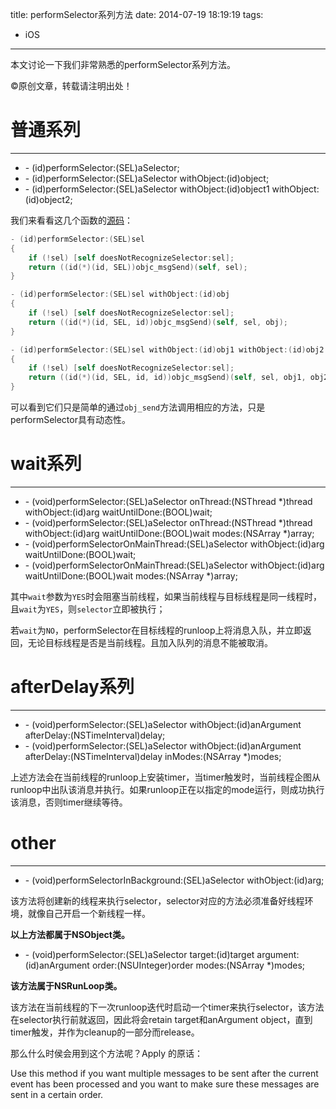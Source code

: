 title: performSelector系列方法
date: 2014-07-19 18:19:19
tags:
- iOS
---

本文讨论一下我们非常熟悉的performSelector系列方法。
<!--more-->
©原创文章，转载请注明出处！

# 普通系列
_________________________
+ \- (id)performSelector:(SEL)aSelector;
+ \- (id)performSelector:(SEL)aSelector withObject:(id)object;
+ \- (id)performSelector:(SEL)aSelector withObject:(id)object1 withObject:(id)object2;

我们来看看这几个函数的[源码](http://www.opensource.apple.com/tarballs/objc4/)：

```mm
- (id)performSelector:(SEL)sel 
{
    if (!sel) [self doesNotRecognizeSelector:sel];
    return ((id(*)(id, SEL))objc_msgSend)(self, sel);
}

- (id)performSelector:(SEL)sel withObject:(id)obj 
{
    if (!sel) [self doesNotRecognizeSelector:sel];
    return ((id(*)(id, SEL, id))objc_msgSend)(self, sel, obj);
}

- (id)performSelector:(SEL)sel withObject:(id)obj1 withObject:(id)obj2 
{
    if (!sel) [self doesNotRecognizeSelector:sel];
    return ((id(*)(id, SEL, id, id))objc_msgSend)(self, sel, obj1, obj2);
}

```

可以看到它们只是简单的通过`obj_send`方法调用相应的方法，只是performSelector具有动态性。

# wait系列
_______________________
+ \- (void)performSelector:(SEL)aSelector onThread:(NSThread *)thread withObject:(id)arg waitUntilDone:(BOOL)wait;
+ \- (void)performSelector:(SEL)aSelector onThread:(NSThread \*)thread withObject:(id)arg waitUntilDone:(BOOL)wait modes:(NSArray \*)array;
+ \- (void)performSelectorOnMainThread:(SEL)aSelector withObject:(id)arg waitUntilDone:(BOOL)wait;
+ \- (void)performSelectorOnMainThread:(SEL)aSelector withObject:(id)arg waitUntilDone:(BOOL)wait modes:(NSArray *)array;

其中`wait`参数为`YES`时会阻塞当前线程，如果当前线程与目标线程是同一线程时，且`wait`为`YES`，则`selector`立即被执行；

若`wait`为`NO`，performSelector在目标线程的runloop上将消息入队，并立即返回，无论目标线程是否是当前线程。且加入队列的消息不能被取消。

# afterDelay系列
________________________
+ \- (void)performSelector:(SEL)aSelector withObject:(id)anArgument afterDelay:(NSTimeInterval)delay;
+ \- (void)performSelector:(SEL)aSelector withObject:(id)anArgument afterDelay:(NSTimeInterval)delay inModes:(NSArray *)modes;

上述方法会在当前线程的runloop上安装timer，当timer触发时，当前线程企图从runloop中出队该消息并执行。如果runloop正在以指定的mode运行，则成功执行该消息，否则timer继续等待。

# other
________________________
+ \- (void)performSelectorInBackground:(SEL)aSelector withObject:(id)arg;

该方法将创建新的线程来执行selector，selector对应的方法必须准备好线程环境，就像自己开启一个新线程一样。

**以上方法都属于NSObject类。**


+ \- (void)performSelector:(SEL)aSelector target:(id)target argument:(id)anArgument order:(NSUInteger)order modes:(NSArray *)modes;

**该方法属于NSRunLoop类。**

该方法在当前线程的下一次runloop迭代时启动一个timer来执行selector，该方法在selector执行前就返回，因此将会retain target和anArgument object，直到timer触发，并作为cleanup的一部分而release。

那么什么时侯会用到这个方法呢？Apply 的原话：

Use this method if you want multiple messages to be sent after the current event has been processed and you want to make sure these messages are sent in a certain order.
